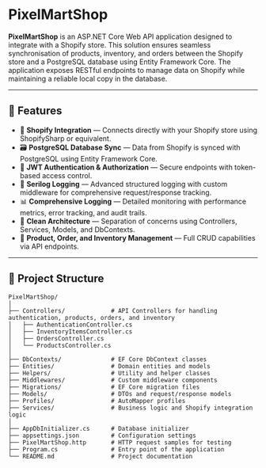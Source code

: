 # PixelMartShop

**PixelMartShop** is an ASP.NET Core Web API application designed to integrate with a Shopify store. This solution ensures seamless synchronisation of products, inventory, and orders between the Shopify store and a PostgreSQL database using Entity Framework Core. The application exposes RESTful endpoints to manage data on Shopify while maintaining a reliable local copy in the database.

---

## 🚀 Features

- 🔗 **Shopify Integration** — Connects directly with your Shopify store using ShopifySharp or equivalent.
- 🗃️ **PostgreSQL Database Sync** — Data from Shopify is synced with PostgreSQL using Entity Framework Core.
- 🔐 **JWT Authentication & Authorization** — Secure endpoints with token-based access control.
- 📝 **Serilog Logging** — Advanced structured logging with custom middleware for comprehensive request/response tracking.
- 📊 **Comprehensive Logging** — Detailed monitoring with performance metrics, error tracking, and audit trails.
- 🧰 **Clean Architecture** — Separation of concerns using Controllers, Services, Models, and DbContexts.
- 🧾 **Product, Order, and Inventory Management** — Full CRUD capabilities via API endpoints.

---

## 📁 Project Structure

```plaintext
PixelMartShop/
│
├── Controllers/             # API Controllers for handling authentication, products, orders, and inventory
│   ├── AuthenticationController.cs
│   ├── InventoryItemsController.cs
│   ├── OrdersController.cs
│   └── ProductsController.cs
│
├── DbContexts/              # EF Core DbContext classes
├── Entities/                # Domain entities and models
├── Helpers/                 # Utility and helper classes
├── Middlewares/             # Custom middleware components
├── Migrations/              # EF Core migration files
├── Models/                  # DTOs and request/response models
├── Profiles/                # AutoMapper profiles
├── Services/                # Business logic and Shopify integration logic
│
├── AppDbInitializer.cs      # Database initializer
├── appsettings.json         # Configuration settings
├── PixelMartShop.http       # HTTP request samples for testing
├── Program.cs               # Entry point of the application
└── README.md                # Project documentation
